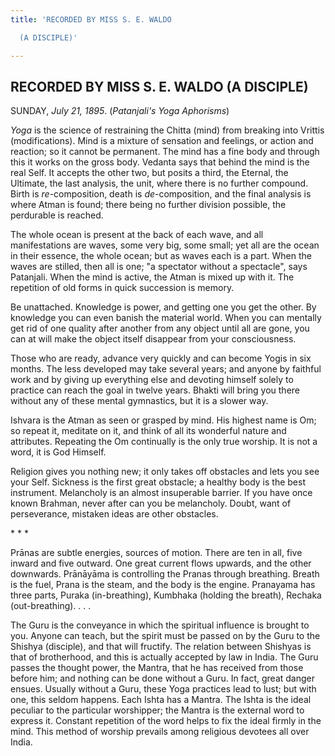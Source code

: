 ```yaml
---
title: 'RECORDED BY MISS S. E. WALDO

  (A DISCIPLE)'

---
```





  

## RECORDED BY MISS S. E. WALDO (A DISCIPLE)

SUNDAY, *July 21, 1895*. (*Patanjali's Yoga Aphorisms*)

*Yoga* is the science of restraining the Chitta (mind) from breaking
into Vrittis (modifications). Mind is a mixture of sensation and
feelings, or action and reaction; so it cannot be permanent. The mind
has a fine body and through this it works on the gross body. Vedanta
says that behind the mind is the real Self. It accepts the other two,
but posits a third, the Eternal, the Ultimate, the last analysis, the
unit, where there is no further compound. Birth is *re*-composition,
death is *de*-composition, and the final analysis is where Atman is
found; there being no further division possible, the perdurable is
reached.

The whole ocean is present at the back of each wave, and all
manifestations are waves, some very big, some small; yet all are the
ocean in their essence, the whole ocean; but as waves each is a part.
When the waves are stilled, then all is one; "a spectator without a
spectacle", says Patanjali. When the mind is active, the Atman is mixed
up with it. The repetition of old forms in quick succession is memory.

Be unattached. Knowledge is power, and getting one you get the other. By
knowledge you can even banish the material world. When you can mentally
get rid of one quality after another from any object until all are gone,
you can at will make the object itself disappear from your
consciousness.

Those who are ready, advance very quickly and can become Yogis in six
months. The less developed may take several years; and anyone by
faithful work and by giving up everything else and devoting himself
solely to practice can reach the goal in twelve years. Bhakti will bring
you there without any of these mental gymnastics, but it is a slower
way.

Ishvara is the Atman as seen or grasped by mind. His highest name is Om;
so repeat it, meditate on it, and think of all its wonderful nature and
attributes. Repeating the Om continually is the only true worship. It is
not a word, it is God Himself.

Religion gives you nothing new; it only takes off obstacles and lets you
see your Self. Sickness is the first great obstacle; a healthy body is
the best instrument. Melancholy is an almost insuperable barrier. If you
have once known Brahman, never after can you be melancholy. Doubt, want
of perseverance, mistaken ideas are other obstacles.

\*            \*            \*

Prānas are subtle energies, sources of motion. There are ten in all,
five inward and five outward. One great current flows upwards, and the
other downwards. Prānāyāma is controlling the Pranas through breathing.
Breath is the fuel, Prana is the steam, and the body is the engine.
Pranayama has three parts, Puraka (in-breathing), Kumbhaka (holding the
breath), Rechaka (out-breathing). . . .

The Guru is the conveyance in which the spiritual influence is brought
to you. Anyone can teach, but the spirit must be passed on by the Guru
to the Shishya (disciple), and that will fructify. The relation between
Shishyas is that of brotherhood, and this is actually accepted by law in
India. The Guru passes the thought power, the Mantra, that he has
received from those before him; and nothing can be done without a Guru.
In fact, great danger ensues. Usually without a Guru, these Yoga
practices lead to lust; but with one, this seldom happens. Each Ishta
has a Mantra. The Ishta is the ideal peculiar to the particular
worshipper; the Mantra is the external word to express it. Constant
repetition of the word helps to fix the ideal firmly in the mind. This
method of worship prevails among religious devotees all over India.


